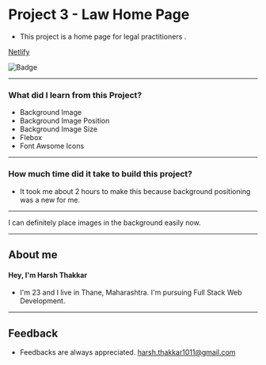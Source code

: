 # **Project 3 - Law Home Page**

- This project is a home page for legal practitioners . 

[Netlify](https://law-home-page-harshthakkar1011.netlify.app/)

![Badge](https://img.shields.io/badge/Netlify-Link-green)

---

### **What did I learn from this Project?**

 - Background Image
 - Background Image Position
 - Background Image Size
 - Flebox
 - Font Awsome Icons

---

### **How much time did it take to build this project?**

- It took me about 2 hours to make this because background positioning was a new for me.  

---

I can definitely place images in the background easily now.

---

## **About me**

#### **Hey, I'm Harsh Thakkar**

- I'm 23 and I live in Thane, Maharashtra. I'm pursuing Full Stack Web Development.

---

## **Feedback**
- Feedbacks are always appreciated. harsh.thakkar1011@gmail.com